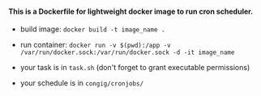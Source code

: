 #### This is a Dockerfile for lightweight docker image to run cron scheduler.

- build image: `docker build -t image_name .`

- run container:  `docker run -v $(pwd):/app -v /var/run/docker.sock:/var/run/docker.sock -d -it image_name`

- your task is in `task.sh` (don't forget to grant executable permissions)

- your schedule is in `congig/cronjobs/`



